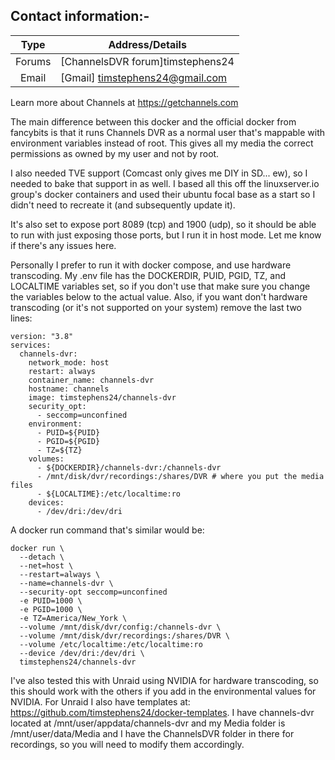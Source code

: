 ## Contact information:-

| Type | Address/Details |
| :---: | --- |
| Forums | [ChannelsDVR forum]timstephens24
| Email | [Gmail] timstephens24@gmail.com

Learn more about Channels at https://getchannels.com

The main difference between this docker and the official docker from fancybits is that it runs Channels DVR as a normal user that's mappable with environment variables instead of root. This gives all my media the correct permissions as owned by my user and not by root.

I also needed TVE support (Comcast only gives me DIY in SD... ew), so I needed to bake that support in as well. I based all this off the linuxserver.io group's docker containers and used their ubuntu focal base as a start so I didn't need to recreate it (and subsequently update it).

It's also set to expose port 8089 (tcp) and 1900 (udp), so it should be able to run with just exposing those ports, but I run it in host mode. Let me know if there's any issues here.

Personally I prefer to run it with docker compose, and use hardware transcoding. My .env file has the DOCKERDIR, PUID, PGID, TZ, and LOCALTIME variables set, so if you don't use that make sure you change the variables below to the actual value. Also, if you want don't hardware transcoding (or it's not supported on your system) remove the last two lines:
```
version: "3.8"
services:
  channels-dvr:
    network_mode: host
    restart: always
    container_name: channels-dvr
    hostname: channels
    image: timstephens24/channels-dvr
    security_opt:
      - seccomp=unconfined
    environment:
      - PUID=${PUID}
      - PGID=${PGID}
      - TZ=${TZ}
    volumes:
      - ${DOCKERDIR}/channels-dvr:/channels-dvr
      - /mnt/disk/dvr/recordings:/shares/DVR # where you put the media files
      - ${LOCALTIME}:/etc/localtime:ro
    devices:
      - /dev/dri:/dev/dri
```

A docker run command that's similar would be:
```
docker run \
  --detach \
  --net=host \
  --restart=always \
  --name=channels-dvr \
  --security-opt seccomp=unconfined
  -e PUID=1000 \
  -e PGID=1000 \
  -e TZ=America/New_York \
  --volume /mnt/disk/dvr/config:/channels-dvr \
  --volume /mnt/disk/dvr/recordings:/shares/DVR \
  --volume /etc/localtime:/etc/localtime:ro
  --device /dev/dri:/dev/dri \
  timstephens24/channels-dvr
```

I've also tested this with Unraid using NVIDIA for hardware transcoding, so this should work with the others if you add in the environmental values for NVIDIA. For Unraid I also have templates at: https://github.com/timstephens24/docker-templates. I have channels-dvr located at /mnt/user/appdata/channels-dvr and my Media folder is /mnt/user/data/Media and I have the ChannelsDVR folder in there for recordings, so you will need to modify them accordingly.
